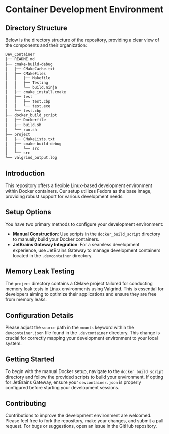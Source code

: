 # Container Development Environment

## Directory Structure
Below is the directory structure of the repository, providing a clear view of the components and their organization:

``` markdown
Dev_Container
├── README.md
├── cmake-build-debug
│   ├── CMakeCache.txt
│   ├── CMakeFiles
│   │   ├── Makefile
│   │   ├── Testing
│   │   └── build.ninja
│   ├── cmake_install.cmake
│   ├── test
│   │   ├── test.cbp
│   │   └── test.exe
│   └── test.cbp
├── docker_build_script
│   ├── Dockerfile
│   ├── build.sh
│   └── run.sh
├── project
│   ├── CMakeLists.txt
│   ├── cmake-build-debug
│   │   └── src
│   └── src
└── valgrind_output.log
```


## Introduction
This repository offers a flexible Linux-based development environment within Docker containers. Our setup utilizes Fedora as the base image, providing robust support for various development needs.

## Setup Options
You have two primary methods to configure your development environment:

- **Manual Construction**: Use scripts in the `docker_build_script` directory to manually build your Docker containers.
- **JetBrains Gateway Integration**: For a seamless development experience, use JetBrains Gateway to manage development containers located in the `.devcontainer` directory.

## Memory Leak Testing
The `project` directory contains a CMake project tailored for conducting memory leak tests in Linux environments using Valgrind. This is essential for developers aiming to optimize their applications and ensure they are free from memory leaks.

## Configuration Details
Please adjust the `source` path in the `mounts` keyword within the `devcontainer.json` file found in the `.devcontainer` directory. This change is crucial for correctly mapping your development environment to your local system.

## Getting Started
To begin with the manual Docker setup, navigate to the `docker_build_script` directory and follow the provided scripts to build your environment. If opting for JetBrains Gateway, ensure your `devcontainer.json` is properly configured before starting your development sessions.

## Contributing
Contributions to improve the development environment are welcomed. Please feel free to fork the repository, make your changes, and submit a pull request. For bugs or suggestions, open an issue in the GitHub repository.
